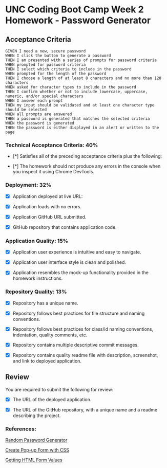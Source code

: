 # UNC Coding Boot Camp Week 2 Homework - Password Generator

## Acceptance Criteria

```
GIVEN I need a new, secure password
WHEN I click the button to generate a password
THEN I am presented with a series of prompts for password criteria
WHEN prompted for password criteria
THEN I select which criteria to include in the password
WHEN prompted for the length of the password
THEN I choose a length of at least 8 characters and no more than 128 characters
WHEN asked for character types to include in the password
THEN I confirm whether or not to include lowercase, uppercase, numeric, and/or special characters
WHEN I answer each prompt
THEN my input should be validated and at least one character type should be selected
WHEN all prompts are answered
THEN a password is generated that matches the selected criteria
WHEN the password is generated
THEN the password is either displayed in an alert or written to the page
```

### Technical Acceptance Criteria: 40%

- [*] Satisfies all of the preceding acceptance criteria plus the following:

- [*] The homework should not produce any errors in the console when you inspect it using Chrome DevTools.



### Deployment: 32%

- [x] Application deployed at live URL: 

- [x] Application loads with no errors.

- [x] Application GitHub URL submitted.

- [x] GitHub repository that contains application code.

### Application Quality: 15%

- [x] Application user experience is intuitive and easy to navigate.

- [x] Application user interface style is clean and polished.

- [x] Application resembles the mock-up functionality provided in the homework instructions.

### Repository Quality: 13%

- [x] Repository has a unique name.

- [x] Repository follows best practices for file structure and naming conventions.

- [x] Repository follows best practices for class/id naming conventions, indentation, quality comments, etc.

- [x] Repository contains multiple descriptive commit messages.

- [x] Repository contains quality readme file with description, screenshot, and link to deployed application.

## Review

You are required to submit the following for review:

- [x] The URL of the deployed application.

- [x] The URL of the GitHub repository, with a unique name and a readme describing the project.


### References:
[Random Password Generator](https://w3collective.com/random-password-generator-javascript/)

[Create Pop-up Form with CSS](https://www.w3schools.com/howto/howto_js_popup_form.asp)

[Getting HTML Form Values](https://stackoverflow.com/questions/3547035/javascript-getting-html-form-values/41262933)